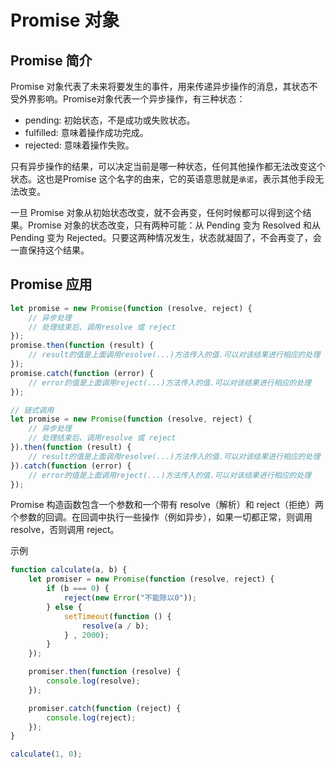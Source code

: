 # Promise 对象
## Promise 简介
Promise 对象代表了未来将要发生的事件，用来传递异步操作的消息，其状态不受外界影响。Promise对象代表一个异步操作，有三种状态：

- pending: 初始状态，不是成功或失败状态。
- fulfilled: 意味着操作成功完成。
- rejected: 意味着操作失败。

只有异步操作的结果，可以决定当前是哪一种状态，任何其他操作都无法改变这个状态。这也是Promise 这个名字的由来，它的英语意思就是`承诺`，表示其他手段无法改变。

一旦 Promise 对象从初始状态改变，就不会再变，任何时候都可以得到这个结果。Promise 对象的状态改变，只有两种可能：从 Pending 变为 Resolved 和从 Pending 变为 Rejected。只要这两种情况发生，状态就凝固了，不会再变了，会一直保持这个结果。

## Promise 应用

```js
let promise = new Promise(function (resolve, reject) {
    // 异步处理
    // 处理结束后、调用resolve 或 reject
});
promise.then(function (result) {
    // result的值是上面调用resolve(...)方法传入的值.可以对该结果进行相应的处理
});
promise.catch(function (error) {
    // error的值是上面调用reject(...)方法传入的值.可以对该结果进行相应的处理
});

// 链式调用
let promise = new Promise(function (resolve, reject) {
    // 异步处理
    // 处理结束后、调用resolve 或 reject
}).then(function (result) {
    // result的值是上面调用resolve(...)方法传入的值.可以对该结果进行相应的处理
}).catch(function (error) {
    // error的值是上面调用reject(...)方法传入的值.可以对该结果进行相应的处理
});
```

Promise 构造函数包含一个参数和一个带有 resolve（解析）和 reject（拒绝）两个参数的回调。在回调中执行一些操作（例如异步），如果一切都正常，则调用 resolve，否则调用 reject。

示例
```js
function calculate(a, b) {
    let promiser = new Promise(function (resolve, reject) {
        if (b === 0) {
            reject(new Error("不能除以0"));
        } else {
            setTimeout(function () {
                resolve(a / b);
            } , 2000);
        }
    });

    promiser.then(function (resolve) {
        console.log(resolve);
    });

    promiser.catch(function (reject) {
        console.log(reject);
    });
}

calculate(1, 0);
```